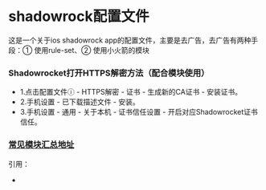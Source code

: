 # shadowrock配置文件

这是一个关于ios shadowrock app的配置文件，主要是去广告，去广告有两种手段：① 使用rule-set、② 使用小火箭的模块


### Shadowrocket打开HTTPS解密方法（配合模块使用）
 - 1.点击配置文件ⓘ - HTTPS解密 - 证书 - 生成新的CA证书 - 安装证书。
 - 2.手机设置 - 已下载描述文件 - 安装。
 - 3.手机设置 - 通用 - 关于本机 - 证书信任设置 - 开启对应Shadowrocket证书信任。


### [常见模块汇总地址](https://whatshub.top/)


引用：
- [](https://github.com/deezertidal/shadowrocket-rules)
